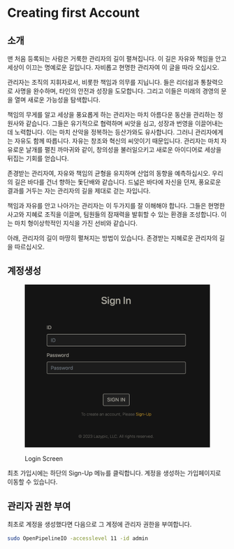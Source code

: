 # Creating first Account

## 소개

맨 처음 등록되는 사람은 거룩한 관리자의 길이 펼쳐집니다. 이 길은 자유와 책임을 안고 세상이 이끄는 명예로운 길입니다. 자비롭고 현명한 관리자여 이 글을 따라 오십시오.

관리자는 조직의 지휘자로서, 비롯한 책임과 의무를 지닙니다. 들은 리더쉽과 통찰력으로 사명을 완수하며, 타인의 안전과 성장을 도모합니다. 그리고 이들은 미래의 경영의 문을 열며 새로운 가능성을 탐색합니다.

책임의 무게를 알고 세상을 풍요롭게 하는 관리자는 마치 아름다운 동산을 관리하는 정원사와 같습니다. 그들은 유기적으로 협력하며 씨앗을 심고, 성장과 번영을 이끌어내는 데 노력합니다. 이는 마치 산악을 정복하는 등산가와도 유사합니다. 그러니 관리자에게는 자유도 함께 따릅니다. 자유는 창조와 혁신의 씨앗이기 때문입니다. 관리자는 마치 자유로운 날개를 펼친 까마귀와 같이, 창의성을 불러일으키고 새로운 아이디어로 세상을 뒤집는 기회를 얻습니다.

존경받는 관리자여, 자유와 책임의 균형을 유지하며 산업의 동향을 예측하십시오. 우리의 길은 바다를 건너 향하는 돛단배와 같습니다. 드넓은 바다에 자신을 던져, 풍요로운 결과를 거두는 자는 관리자의 길을 제대로 걷는 자입니다.

책임과 자유를 안고 나아가는 관리자는 이 두가지를 잘 이해해야 합니다. 그들은 현명한 사고와 지혜로 조직을 이끌며, 팀원들의 잠재력을 발휘할 수 있는 환경을 조성합니다. 이는 마치 형이상학적인 지식을 가진 선비와 같습니다.

아래, 관리자의 길이 마땅히 펼쳐지는 방법이 있습니다. 존경받는 지혜로운 관리자의 길을 따르십시오.



## 계정생성

<figure><img src="../.gitbook/assets/스크린샷 2023-06-20 오후 6.24.11.png" alt=""><figcaption><p>Login Screen</p></figcaption></figure>

최초 가입시에는 하단의 Sign-Up 메뉴를 클릭합니다. 계정을 생성하는 가입페이지로   이동할 수 있습니다.

## 관리자 권한 부여

최초로 계정을 생성했다면 다음으로 그 계정에 관리자 권한을 부여합니다.

```bash
sudo OpenPipelineIO -accesslevel 11 -id admin
```


